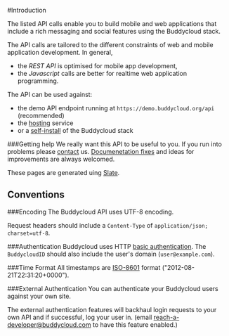 #Introduction 

The listed API calls enable you to build mobile and web applications that include a rich messaging and social features using the Buddycloud stack.

The API calls are tailored to the different constraints of web and mobile application development. In general, 

* the *REST API* is optimised for mobile app development,
* the *Javascript* calls are better for realtime web application programming.

The API can be used against:

* the demo API endpoint running at `https://demo.buddycloud.org/api` (recommended)
* the [hosting](https://hosting.buddycloud.com) service
* or a [self-install](/install) of the Buddycloud stack

###Getting help
We really want this API to be useful to you. If you run into problems please [contact](/contact) us. [Documenetation fixes](https://github.com/buddycloud/buddycloud.com/tree/master/slate/source/includes) and ideas for improvements are always welcomed.

These pages are generated uing [Slate](https://github.com/tripit/slate).

## Conventions

###Encoding
The Buddycloud API uses UTF-8 encoding.

Request headers should include a `Content-Type` of `application/json; charset=utf-8`.

###Authentication
Buddycloud uses HTTP [basic authentication](http://en.wikipedia.org/wiki/Basic_access_authentication). The `BuddycloudID` should also include the user's domain (`user@example.com`).

###Time Format
All timestamps are [ISO-8601](https://en.wikipedia.org/wiki/ISO_8601) format ("2012-08-21T22:31:20+0000").

###External Authentication
You can authenticate your Buddycloud users against your own site.

The external authentication features will backhaul login requests to your own API and if successful, log your user in. (email [reach-a-developer@buddycloud.com](mailto:reach-a-developer@buddycloud.com) to have this feature enabled.)

